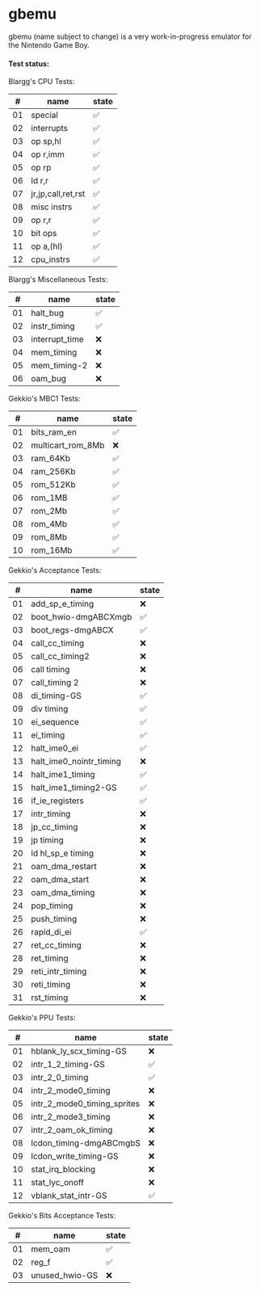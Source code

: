 # gbemu

gbemu (name subject to change) is a very work-in-progress emulator for the Nintendo Game Boy.

#### Test status:

Blargg's CPU Tests:

|#|name|state|
|-|-|-|
|01|special|:white_check_mark:|
|02|interrupts|:white_check_mark:|
|03|op sp,hl|:white_check_mark:|
|04|op r,imm|:white_check_mark:|
|05|op rp|:white_check_mark:|
|06|ld r,r|:white_check_mark:|
|07|jr,jp,call,ret,rst|:white_check_mark:|
|08|misc instrs|:white_check_mark:|
|09|op r,r|:white_check_mark:|
|10|bit ops|:white_check_mark:|
|11|op a,(hl)|:white_check_mark:|
|12|cpu_instrs|:white_check_mark:|

Blargg's Miscellaneous Tests:

|#|name|state|
|-|-|-|
|01|halt_bug|:white_check_mark:|
|02|instr_timing|:white_check_mark:|
|03|interrupt_time|:x:|
|04|mem_timing|:x:|
|05|mem_timing-2|:x:|
|06|oam_bug|:x:|

Gekkio's MBC1 Tests:

|#|name|state|
|-|-|-|
|01|bits_ram_en|:white_check_mark:|
|02|multicart_rom_8Mb|:x:|
|03|ram_64Kb|:white_check_mark:|
|04|ram_256Kb|:white_check_mark:|
|05|rom_512Kb|:white_check_mark:|
|06|rom_1MB|:white_check_mark:|
|07|rom_2Mb|:white_check_mark:|
|08|rom_4Mb|:white_check_mark:|
|09|rom_8Mb|:white_check_mark:|
|10|rom_16Mb|:white_check_mark:|

Gekkio's Acceptance Tests:

|#|name|state|
|-|-|-|
|01|add_sp_e_timing|:x:|
|02|boot_hwio-dmgABCXmgb|:white_check_mark:|
|03|boot_regs-dmgABCX|:white_check_mark:|
|04|call_cc_timing|:x:|
|05|call_cc_timing2|:x:|
|06|call timing|:x:|
|07|call_timing 2|:x:|
|08|di_timing-GS|:white_check_mark:|
|09|div timing|:white_check_mark:|
|10|ei_sequence|:white_check_mark:|
|11|ei_timing|:white_check_mark:|
|12|halt_ime0_ei|:white_check_mark:|
|13|halt_ime0_nointr_timing|:x:|
|14|halt_ime1_timing|:white_check_mark:|
|15|halt_ime1_timing2-GS|:white_check_mark:|
|16|if_ie_registers|:white_check_mark:|
|17|intr_timing|:x:|
|18|jp_cc_timing|:x:|
|19|jp timing|:x:|
|20|ld hl_sp_e timing|:x:|
|21|oam_dma_restart|:x:|
|22|oam_dma_start|:x:|
|23|oam_dma_timing|:x:|
|24|pop_timing|:x:|
|25|push_timing|:x:|
|26|rapid_di_ei|:white_check_mark:|
|27|ret_cc_timing|:x:|
|28|ret_timing|:x:|
|29|reti_intr_timing|:x:|
|30|reti_timing|:x:|
|31|rst_timing|:x:|

Gekkio's PPU Tests:

|#|name|state|
|-|-|-|
|01|hblank_ly_scx_timing-GS|:x:|
|02|intr_1_2_timing-GS|:white_check_mark:|
|03|intr_2_0_timing|:white_check_mark:|
|04|intr_2_mode0_timing|:x:|
|05|intr_2_mode0_timing_sprites|:x:|
|06|intr_2_mode3_timing|:x:|
|07|intr_2_oam_ok_timing|:x:|
|08|lcdon_timing-dmgABCmgbS|:x:|
|09|lcdon_write_timing-GS|:x:|
|10|stat_irq_blocking|:x:|
|11|stat_lyc_onoff|:x:|
|12|vblank_stat_intr-GS|:white_check_mark:|

Gekkio's Bits Acceptance Tests:

|#|name|state|
|-|-|-|
|01|mem_oam|:white_check_mark:|
|02|reg_f|:white_check_mark:|
|03|unused_hwio-GS|:x:|